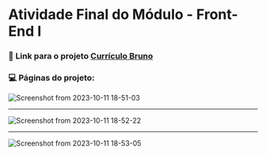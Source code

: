 # Atividade Final do Módulo - Front-End I

### 🚀 Link para o projeto [Currículo Bruno](https://bruno.juwer.com.br)



### 💻 Páginas do projeto:

![Screenshot from 2023-10-11 18-51-03](https://github.com/brunojuwer/curriculo-bruno/assets/60712131/59b3f8aa-508c-4e44-a450-5f35904f25a1)

---

![Screenshot from 2023-10-11 18-52-22](https://github.com/brunojuwer/curriculo-bruno/assets/60712131/4be507b2-fcdc-4cef-9c47-8825be37843c)

---

![Screenshot from 2023-10-11 18-53-05](https://github.com/brunojuwer/curriculo-bruno/assets/60712131/9d8bc94e-1476-4bf6-bf6d-5779a0ea4e05)